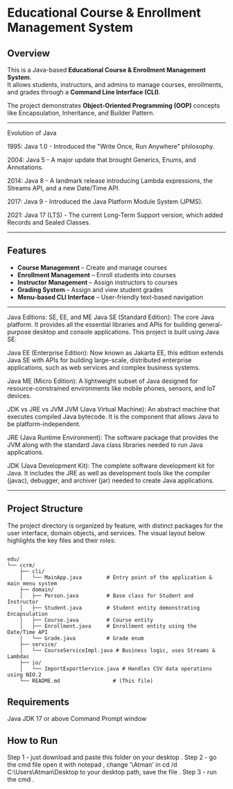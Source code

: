# Educational Course & Enrollment Management System

##  Overview
This is a Java-based **Educational Course & Enrollment Management System**.  
It allows students, instructors, and admins to manage courses, enrollments, and grades through a **Command Line Interface (CLI)**.  

The project demonstrates **Object-Oriented Programming (OOP)** concepts like Encapsulation, Inheritance, and Builder Pattern.

---
Evolution of Java

1995: Java 1.0 - Introduced the "Write Once, Run Anywhere" philosophy.

2004: Java 5 - A major update that brought Generics, Enums, and Annotations.

2014: Java 8 - A landmark release introducing Lambda expressions, the Streams API, and a new Date/Time API.

2017: Java 9 - Introduced the Java Platform Module System (JPMS).

2021: Java 17 (LTS) - The current Long-Term Support version, which added Records and Sealed Classes.

---

##  Features
- **Course Management** – Create and manage courses  
- **Enrollment Management** – Enroll students into courses  
- **Instructor Management** – Assign instructors to courses  
- **Grading System** – Assign and view student grades  
- **Menu-based CLI Interface** – User-friendly text-based navigation  

---
Java Editions: SE, EE, and ME
Java SE (Standard Edition): The core Java platform. It provides all the essential libraries and APIs for building general-purpose desktop and console applications. This project is built using Java SE.

Java EE (Enterprise Edition): Now known as Jakarta EE, this edition extends Java SE with APIs for building large-scale, distributed enterprise applications, such as web services and complex business systems.

Java ME (Micro Edition): A lightweight subset of Java designed for resource-constrained environments like mobile phones, sensors, and IoT devices.

JDK vs JRE vs JVM
JVM (Java Virtual Machine): An abstract machine that executes compiled Java bytecode. It is the component that allows Java to be platform-independent.

JRE (Java Runtime Environment): The software package that provides the JVM along with the standard Java class libraries needed to run Java applications.

JDK (Java Development Kit): The complete software development kit for Java. It includes the JRE as well as development tools like the compiler (javac), debugger, and archiver (jar) needed to create Java applications.

---

## Project Structure
The project directory is organized by feature, with distinct packages for the user interface, domain objects, and services. The visual layout below highlights the key files and their roles:
```

edu/
└── ccrm/
    ├── cli/
    │   └── MainApp.java        # Entry point of the application & main menu system
    ├── domain/
    │   ├── Person.java         # Base class for Student and Instructor
    │   ├── Student.java        # Student entity demonstrating Encapsulation
    │   ├── Course.java         # Course entity
    │   ├── Enrollment.java     # Enrollment entity using the Date/Time API
    │   └── Grade.java          # Grade enum
    ├── service/
    │   └── CourseServiceImpl.java # Business logic, uses Streams & Lambdas
    ├── io/
    │   └── ImportExportService.java # Handles CSV data operations using NIO.2
    └── README.md                 # (This file)

```
    
## Requirements
Java JDK 17 or above
Command Prompt window


##  How to Run
Step 1 - just download and paste this folder on your desktop .
Step 2 - go the cmd file open it with notepad ,  change '\Atman\' in cd /d C:\Users\Atman\Desktop to your desktop path, save the file .
Step 3 - run the cmd . 

